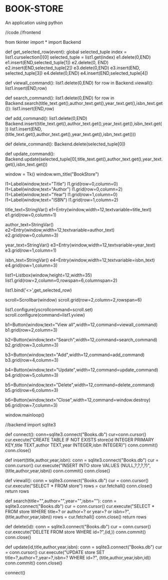 # BOOK-STORE
An application using python 

//code
//frontend

from tkinter import *
import Backend

def get_selected_row(event):
    global selected_tuple
    index = list1.curselection()[0]
    selected_tuple = list1.get(index)
    e1.delete(0,END)
    e1.insert(END,selected_tuple[1])
    e2.delete(0, END)
    e2.insert(END,selected_tuple[2])
    e3.delete(0,END)
    e3.insert(END, selected_tuple[3])
    e4.delete(0,END)
    e4.insert(END,selected_tuple[4])


def viewall_command():
    list1.delete(0,END)
    for row in Backend.viewall():
        list1.insert(END,row)

def search_command():
    list1.delete(0,END)
    for row in Backend.search(title_text.get(),author_text.get(),year_text.get(),isbn_text.get()):
        list1.insert(END,row)

def add_command():
    list1.delete(0,END)
    Backend.insert(title_text.get(),author_text.get(),year_text.get(),isbn_text.get())
    list1.insert(END,(title_text.get(),author_text.get(),year_text.get(),isbn_text.get()))

def delete_command():
    Backend.delete(selected_tuple[0])



def update_command():
    Backend.update(selected_tuple[0],title_text.get(),author_text.get(),year_text.get(),isbn_text.get())

window = Tk()
window.wm_title("BookStore")

l1=Label(window,text="Title")
l1.grid(row=0,column=0)
l1=Label(window,text="Author")
l1.grid(row=0,column=2)
l1=Label(window,text="Year")
l1.grid(row=1,column=0)
l1=Label(window,text="ISBN")
l1.grid(row=1,column=2)

title_text=StringVar()
e1=Entry(window,width=12,textvariable=title_text)
e1.grid(row=0,column=1)

author_text=StringVar()
e2=Entry(window,width=12,textvariable=author_text)
e2.grid(row=0,column=3)

year_text=StringVar()
e3=Entry(window,width=12,textvariable=year_text)
e3.grid(row=1,column=1)

isbn_text=StringVar()
e4=Entry(window,width=12,textvariable=isbn_text)
e4.grid(row=1,column=3)

list1=Listbox(window,height=12,width=35)
list1.grid(row=2,column=0,rowspan=6,columnspan=2)

list1.bind('<<ListboxSelect>>',get_selected_row)

scroll=Scrollbar(window)
scroll.grid(row=2,column=2,rowspan=6)

list1.configure(yscrollcommand=scroll.set)
scroll.configure(command=list1.yview)

b1=Button(window,text="View all",width=12,command=viewall_command)
b1.grid(row=2,column=3)

b2=Button(window,text="Search",width=12,command=search_command)
b2.grid(row=3,column=3)

b3=Button(window,text="Add",width=12,command=add_command)
b3.grid(row=4,column=3)

b4=Button(window,text="Update",width=12,command=update_command)
b4.grid(row=5,column=3)

b5=Button(window,text="Delete",width=12,command=delete_command)
b5.grid(row=6,column=3)

b6=Button(window,text="Close",width=12,command=window.destroy)
b6.grid(row=7,column=3)

window.mainloop()
  
  
//backend
  import sqlite3

def connect():
    conn=sqlite3.connect("Books.db")
    cur=conn.cursor()
    cur.execute("CREATE TABLE IF NOT EXISTS store(id INTEGER PRIMARY KEY,title TEXT,author TEXT,year INTEGER,isbn INTEGER)")
    conn.commit()
    conn.close()

def insert(title,author,year,isbn):
    conn = sqlite3.connect("Books.db")
    cur = conn.cursor()
    cur.execute("INSERT INTO store VALUES (NULL,?,?,?,?)",(title,author,year,isbn))
    conn.commit()
    conn.close()

def viewall():
    conn = sqlite3.connect("Books.db")
    cur = conn.cursor()
    cur.execute("SELECT * FROM store")
    rows = cur.fetchall()
    conn.close()
    return rows

def search(title="",author="",year="",isbn=""):
    conn = sqlite3.connect("Books.db")
    cur = conn.cursor()
    cur.execute("SELECT * FROM store WHERE title=? or author=? or year=? or isbn=?",(title,author,year,isbn))
    rows = cur.fetchall()
    conn.close()
    return rows

def delete(id):
    conn = sqlite3.connect("Books.db")
    cur = conn.cursor()
    cur.execute("DELETE FROM store WHERE id=?",(id,))
    conn.commit()
    conn.close()

def update(id,title,author,year,isbn):
    conn = sqlite3.connect("Books.db")
    cur = conn.cursor()
    cur.execute("UPDATE store SET title=?,author=?,year=?,isbn=? WHERE id=?", (title,author,year,isbn,id))
    conn.commit()
    conn.close()

connect()
